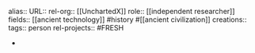 alias::
URL::
rel-org:: [[UnchartedX]] 
role:: [[independent researcher]] 
fields:: [[ancient technology]] #history #[[ancient civilization]] 
creations:: 
tags:: person
rel-projects:: #FRESH 

-